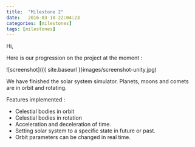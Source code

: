 ```yaml
---
title:  "Milestone 2"
date:   2016-03-10 22:04:23
categories: [milestones]
tags: [milestones]
---
```


Hi,

Here is our progression on the project at the moment :

![screenshot]({{ site.baseurl }}images/screenshot-unity.jpg)

We have finished the solar system simulator. Planets, moons and comets are in orbit and rotating.

Features implemented :

- Celestial bodies in orbit
- Celestial bodies in rotation
- Acceleration and deceleration of time.
- Setting solar system to a specific state in future or past.
- Orbit parameters can be changed in real time.
